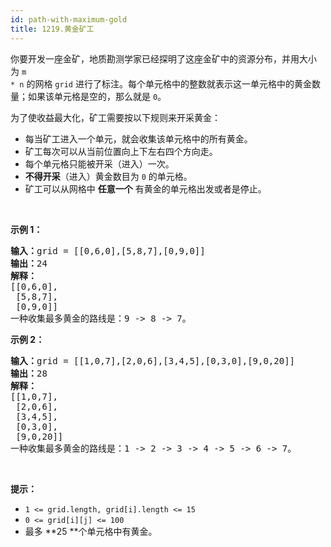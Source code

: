 ```yaml
---
id: path-with-maximum-gold
title: 1219.黄金矿工
---
```

你要开发一座金矿，地质勘测学家已经探明了这座金矿中的资源分布，并用大小为 <code>m * n</code> 的网格 <code>grid</code> 进行了标注。每个单元格中的整数就表示这一单元格中的黄金数量；如果该单元格是空的，那么就是 <code>0</code>。

为了使收益最大化，矿工需要按以下规则来开采黄金：


- 每当矿工进入一个单元，就会收集该单元格中的所有黄金。
- 矿工每次可以从当前位置向上下左右四个方向走。
- 每个单元格只能被开采（进入）一次。
- **不得开采**（进入）黄金数目为 <code>0</code> 的单元格。
- 矿工可以从网格中 **任意一个** 有黄金的单元格出发或者是停止。

 

**示例 1：**


<pre><strong>输入：</strong>grid = [[0,6,0],[5,8,7],[0,9,0]]<br/><strong>输出：</strong>24<br/><strong>解释：</strong><br/>[[0,6,0],<br/> [5,8,7],<br/> [0,9,0]]<br/>一种收集最多黄金的路线是：9 -&gt; 8 -&gt; 7。<br/></pre>

**示例 2：**


<pre><strong>输入：</strong>grid = [[1,0,7],[2,0,6],[3,4,5],[0,3,0],[9,0,20]]<br/><strong>输出：</strong>28<br/><strong>解释：</strong><br/>[[1,0,7],<br/> [2,0,6],<br/> [3,4,5],<br/> [0,3,0],<br/> [9,0,20]]<br/>一种收集最多黄金的路线是：1 -&gt; 2 -&gt; 3 -&gt; 4 -&gt; 5 -&gt; 6 -&gt; 7。<br/></pre>

 

**提示：**


- <code>1 &lt;= grid.length, grid[i].length &lt;= 15</code>
- <code>0 &lt;= grid[i][j] &lt;= 100</code>
- 最多 **25 **个单元格中有黄金。
